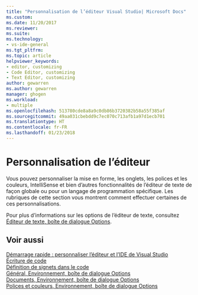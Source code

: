 ```yaml
---
title: "Personnalisation de l’éditeur Visual Studio| Microsoft Docs"
ms.custom: 
ms.date: 11/20/2017
ms.reviewer: 
ms.suite: 
ms.technology:
- vs-ide-general
ms.tgt_pltfrm: 
ms.topic: article
helpviewer_keywords:
- editor, customizing
- Code Editor, customizing
- Text Editor, customizing
author: gewarren
ms.author: gewarren
manager: ghogen
ms.workload:
- multiple
ms.openlocfilehash: 513780cde8a8a9c0db86b3720382b58a55f385af
ms.sourcegitcommit: 49aa031cbebdd9c7ec070c713afb1a97d1ecb701
ms.translationtype: HT
ms.contentlocale: fr-FR
ms.lasthandoff: 01/23/2018
---
```

# <a name="customizing-the-editor"></a>Personnalisation de l’éditeur

Vous pouvez personnaliser la mise en forme, les onglets, les polices et les couleurs, IntelliSense et bien d’autres fonctionnalités de l’éditeur de texte de façon globale ou pour un langage de programmation spécifique. Les rubriques de cette section vous montrent comment effectuer certaines de ces personnalisations.

Pour plus d’informations sur les options de l’éditeur de texte, consultez [Éditeur de texte, boîte de dialogue Options](../ide/reference/text-editor-options-dialog-box.md).

## <a name="see-also"></a>Voir aussi

[Démarrage rapide : personnaliser l’éditeur et l’IDE de Visual Studio](../ide/quickstart-personalize-the-ide.md)  
[Écriture de code](../ide/writing-code-in-the-code-and-text-editor.md)  
[Définition de signets dans le code](../ide/setting-bookmarks-in-code.md)  
[Général, Environnement, boîte de dialogue Options](../ide/reference/general-environment-options-dialog-box.md)  
[Documents, Environnement, boîte de dialogue Options](../ide/reference/documents-environment-options-dialog-box.md)  
[Polices et couleurs, Environnement, boîte de dialogue Options](../ide/reference/fonts-and-colors-environment-options-dialog-box.md)